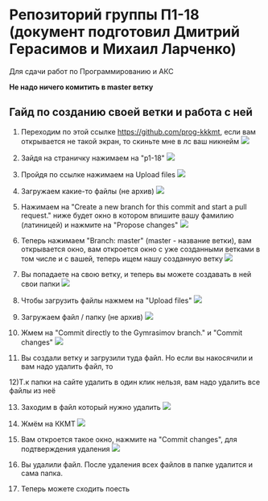 # Репозиторий группы П1-18 (документ подготовил Дмитрий Герасимов и Михаил Ларченко)
Для сдачи работ по Программированию и АКС

**Не надо ничего комитить в master ветку**

## Гайд по созданию своей ветки и работа с ней

1) Переходим по этой ссылке https://github.com/prog-kkkmt, если вам открывается не такой экран, то скиньте мне в лс ваш никнейм
[![](https://sun9-62.userapi.com/c857520/v857520878/1df793/5zX-k1asI5w.jpg)](https://sun9-62.userapi.com/c857520/v857520878/1df793/5zX-k1asI5w.jpg)

2) Зайдя на страничку нажимаем на "p1-18"
[![](https://sun9-19.userapi.com/c857520/v857520878/1df79d/rLR6aVoVLXs.jpg)](https://sun9-19.userapi.com/c857520/v857520878/1df79d/rLR6aVoVLXs.jpg)

3) Пройдя по ссылке нажимаем на Upload files
[![](https://sun9-34.userapi.com/c857520/v857520878/1df7a7/QmeAXuUnOXA.jpg)](https://sun9-34.userapi.com/c857520/v857520878/1df7a7/QmeAXuUnOXA.jpg)

4) Загружаем какие-то файлы (не архив)
[![](https://sun9-34.userapi.com/c857520/v857520878/1df7cf/H8rFj5RAo5w.jpg)](https://sun9-34.userapi.com/c857520/v857520878/1df7cf/H8rFj5RAo5w.jpg)

5) Нажимаем на "Create a new branch for this commit and start a pull request." ниже будет окно в котором впишите вашу фамилию (латиницей) и нажмите на "Propose changes"
[![](https://sun9-57.userapi.com/c857520/v857520878/1df7d9/ubXZSUu-vsw.jpg)](https://sun9-57.userapi.com/c857520/v857520878/1df7d9/ubXZSUu-vsw.jpg)

6) Теперь нажимаем "Branch: master" (master - название ветки), вам открывается окно, вам откроется окно с уже созданными ветками в том числе и с вашей, теперь ищем нашу созданную ветку
[![](https://sun9-42.userapi.com/c857520/v857520878/1df7eb/3BnKoR8oZTs.jpg)](https://sun9-42.userapi.com/c857520/v857520878/1df7eb/3BnKoR8oZTs.jpg)

7) Вы попадаете на свою ветку, и теперь вы можете создавать в ней свои папки
[![](https://sun9-44.userapi.com/c857520/v857520878/1df823/H2gY4tdTFfE.jpg)](https://sun9-44.userapi.com/c857520/v857520878/1df823/H2gY4tdTFfE.jpg)

8) Чтобы загрузить файлы нажмем на "Upload files"
[![](https://sun9-36.userapi.com/c857520/v857520878/1df836/DJ6neVr0Iak.jpg)](https://sun9-36.userapi.com/c857520/v857520878/1df836/DJ6neVr0Iak.jpg)

9) Загружаем файл / папку (не архив)
[![](https://sun9-16.userapi.com/c857520/v857520878/1df847/0UKmHQZiMsA.jpg)](https://sun9-16.userapi.com/c857520/v857520878/1df847/0UKmHQZiMsA.jpg)

10) Жмем на "Commit directly to the Gymrasimov branch." и "Commit changes"
[![](https://sun1-29.userapi.com/c857520/v857520878/1df85a/xnV1VYS21-k.jpg)](https://sun1-29.userapi.com/c857520/v857520878/1df85a/xnV1VYS21-k.jpg)

11) Вы создали ветку и загрузили туда файл. Но если вы накосячили и вам надо удалить файл, то


12)Т.к папки на сайте удалить в один клик нельзя, вам надо удалить все файлы из неё

13) Заходим в файл который нужно удалить
[![](https://sun9-26.userapi.com/c857520/v857520878/1df876/te1R8Ya5PYQ.jpg)](https://sun9-26.userapi.com/c857520/v857520878/1df876/te1R8Ya5PYQ.jpg)

14) Жмём на ККМТ
[![](https://sun9-34.userapi.com/c857520/v857520878/1df88a/vZTsYmIbQUc.jpg)](https://sun9-34.userapi.com/c857520/v857520878/1df88a/vZTsYmIbQUc.jpg)

15) Вам откроется такое окно, нажмите на "Commit changes", для подтверждения удаления
[![](https://sun9-71.userapi.com/c857520/v857520878/1df894/bgjtZ1Es8t0.jpg)](https://sun9-71.userapi.com/c857520/v857520878/1df894/bgjtZ1Es8t0.jpg)

16) Вы удалили файл. После удаления всех файлов в папке удалится и сама папка.

17) Теперь можете сходить поесть
